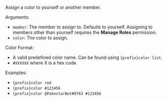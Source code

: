 Assign a color to yourself or another member.

Arguments:
* `member`: The member to assign to. Defaults to yourself. Assigning to members other than yourself requires the **Manage Roles** permission.
* `color`: The color to assign.

Color Format:
* A valid predefined color name. Can be found using `{prefix}color list`.
* `#XXXXXX` where X is a hex code.

Examples:
* `{prefix}color red`
* `{prefix}color #123456`
* `{prefix}color @PokestarBot#9763 #123456`
